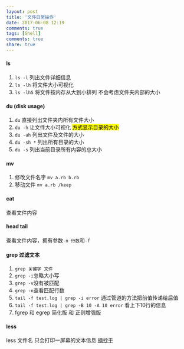 ```yaml
---
layout: post
title: '文件日常操作'
date: 2017-06-08 12:19
comments: true
tags: [Shell]
comments: true
share: true
---
```

#### ls
1. `ls -l` 列出文件详细信息
2. `ls -lh` 将文件大小可视化
3. `ls -lhS` 将文件按内存从大到小排列 不会考虑文件夹内部的大小
#### du (disk usage)
1. `du` 直接列出文件夹内所有文件大小
2. `du -h` 让文件大小可视化 <mark>方式显示目录的大小</mark>
3. `du -ah` 列出文件及文件的大小
4. `du -sh *` 列出所有目录的大小
5. `du -s` 列出当前目录所有内容的总大小
#### mv
1. 修改文件名字 `mv a.rb b.rb` 
2. 移动文件 `mv a.rb /keep`
#### cat 
查看文件内容
#### head tail 
查看文件内容，拥有参数`-n 行数`和`-f`
#### grep 过滤文本
1. `grep 关键字 文件`
2. `grep -i`忽略大小写
3. `grep -v`没有被匹配
4. `grep -n`查看匹配行数
5. `tail -f test.log | grep -i error` 通过管道的方法把前值传递给后值
6. `tail -f test.log | grep -B 10 -A 10 error` 看上下10行的信息
7. fgrep 和 egrep 简化版 和 正则增强版
#### less 
less 文件名 只会打印一屏幕的文本信息
[摘抄于](http://www.php101.cn/2015/02/26/Linux%E4%B8%8B%E6%9F%A5%E7%9C%8B%E6%96%87%E4%BB%B6%E5%92%8C%E6%96%87%E4%BB%B6%E5%A4%B9%E5%A4%A7%E5%B0%8F/)